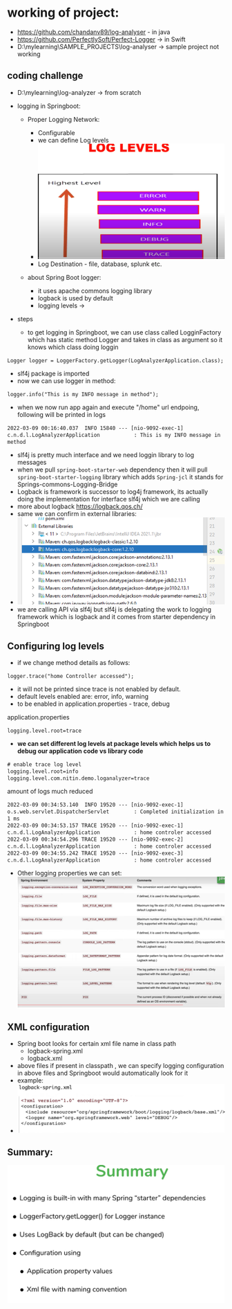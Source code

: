 
# working of project:
- https://github.com/chandanv89/log-analyser - in java
- https://github.com/PerfectlySoft/Perfect-Logger -> in Swift
- D:\mylearning\SAMPLE_PROJECTS\log-analyser   -> sample project not working 

## coding challenge

- D:\mylearning\log-analyzer -> from scratch

- logging in Springboot: 
  - Proper Logging Network:
    - Configurable
    - we can define Log levels
    - ![img_4.png](../images/log-analyzer/8_1.0.1.png)
    - Log Destination - file, database, splunk etc. 
  
  - about Spring Boot logger:
    - it uses apache commons logging library
    - logback is used by default
    - logging levels -> 
- steps
  - to get logging in Springboot, we can use class called LogginFactory which has static method Logger and takes in class as argument so it knows which class doing loggin

```text
Logger logger = LoggerFactory.getLogger(LogAnalyzerApplication.class);
```

- slf4j package is imported 
- now we can use logger in method:
```text
logger.info("This is my INFO message in method");
```
- when we now run app again and execute "/home" url endpoing, following will be printed in logs

```text
2022-03-09 00:16:40.037  INFO 15840 --- [nio-9092-exec-1] c.n.d.l.LogAnalyzerApplication           : This is my INFO message in method
```

- slf4j is pretty much interface and we need loggin library to log messages 
- when we pull `spring-boot-starter-web` dependency then it will pull `spring-boot-starter-logging` library which adds `Spring-jcl` it stands for Springs-commons-Logging-Bridge
- Logback is framework is successor to log4j framework, its actually doing the implementation for interface slf4j which we are calling 
- more about logback https://logback.qos.ch/
- same we can confirm in external libraries:
- ![img.png](../images/log-analyzer/8_1.0.2.png)
- we are calling API via slf4j but slf4j is delegating the work to logging framework which is logback and it comes from starter dependency in Springboot 


## Configuring log levels

- if we change method details as follows:
```text
logger.trace("home Controller accessed");
```
- it will not be printed since trace is not enabled by default.
- default levels enabled are:  error, info, warning
- to be enabled in application.properties - trace, debug

application.properties
```text
logging.level.root=trace
```
- **we can set different log levels at package levels which helps us to debug our application code vs library code** 

```text
# enable trace log level
logging.level.root=info
logging.level.com.nitin.demo.loganalyzer=trace
```
amount of logs much reduced
```text
2022-03-09 00:34:53.140  INFO 19520 --- [nio-9092-exec-1] o.s.web.servlet.DispatcherServlet        : Completed initialization in 1 ms
2022-03-09 00:34:53.157 TRACE 19520 --- [nio-9092-exec-1] c.n.d.l.LogAnalyzerApplication           : home controler accessed
2022-03-09 00:34:54.296 TRACE 19520 --- [nio-9092-exec-2] c.n.d.l.LogAnalyzerApplication           : home controler accessed
2022-03-09 00:34:55.242 TRACE 19520 --- [nio-9092-exec-3] c.n.d.l.LogAnalyzerApplication           : home controler accessed
```

- Other logging properties we can set:
![img_1.png](../images/log-analyzer/8_1.0.3.png)


## XML configuration

- Spring boot looks for certain xml file name in class path 
  - logback-spring.xml
  - logback.xml
- above files if present in classpath , we can specify logging configuration in above files and Springboot would automatically look for it 
- example:
- ![img_2.png](../images/log-analyzer/8_1.0.4.png)


## Summary:

![img_3.png](../images/log-analyzer/8_1.0.5.png)